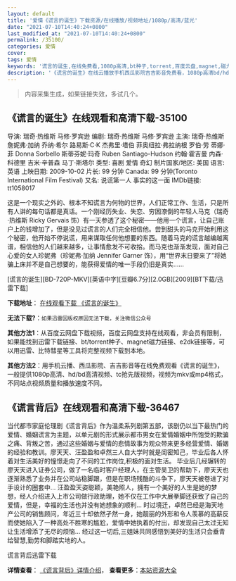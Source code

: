```yaml
---
layout: default
title: '爱情《谎言的诞生》下载资源/在线播放/视频地址/1080p/高清/蓝光'
date: "2021-07-10T14:40:24+0800"
last_modified_at: "2021-07-10T14:40:24+0800"
permalink: /35100/
categories: 爱情
cover:
tags: 爱情
keywords: '谎言的诞生,在线免费看,1080p高清,bt种子,torrent,百度云盘,magnet,磁力链,迅雷下载资源'
description: '《谎言的诞生》在线云播放手机西瓜影院吉吉影音免费看，1080p高清bd/hd未删减完整版和tc抢先枪版，mkv/mp4格式，附带bt/torrent种子、magnet/磁力链、百度云盘、网盘资源迅雷下载链接'
---
```


>内容采集生成，如果链接失效，多试几个。


## 《谎言的诞生》在线观看和高清下载-35100

导演: 瑞奇·热维斯 马修·罗宾逊 编剧: 瑞奇·热维斯 马修·罗宾逊 主演: 瑞奇·热维斯 詹妮弗·加纳 乔纳·希尔 路易斯·C·K 杰弗里·塔伯 菲奥纽拉·弗拉纳根 罗伯·劳 蒂娜·菲 Donna Sorbello 斯蒂芬妮·玛奇 Ruben Santiago-Hudson 约翰·霍吉曼 内森·科德里 吉米·辛普森 马丁·斯塔尔 类型: 喜剧 爱情 奇幻 制片国家/地区: 美国 语言: 英语 上映日期: 2009-10-02 片长: 99 分钟 Canada: 99 分钟(Toronto International Film Festival) 又名: 说谎第一人 事实的这一面 IMDb链接: tt1058017

这是一个现实之外的、根本不知谎言为何物的世界，人们正常工作、生活，只是所有人讲的每句话都是真话。一个刚经历失业、失恋、穷困潦倒的年轻人马克（瑞奇·热维斯 Ricky Gervais 饰）有一天参透了这个秘密——他用一个谎言，让自己账户上的钱增加了，但是没见过谎言的人们完全相信他。尝到甜头的马克开始利用这个秘密，他开始不停说谎，用来谋取任何他想要的东西。随着马克的谎言越编越离谱，相信他的人们越来越多，让事情愈发不可收拾。而马克也渐渐发现，面对自己心爱的女人珍妮弗（珍妮弗·加纳 Jennifer Garner 饰），用“世界末日要来了”将她骗上床并不是自己想要的，能获得爱情的唯一手段仍旧是真实……


[谎言的诞生][BD-720P-MKV][英语中字][豆瓣6.7分][2.0GB][2009][BT下载/迅雷下载]

**下载地址**： [在线观看下载 《谎言的诞生》](https://www.btdx8.com/torrent/the_invention_of_lying_2009.html) 


**无法下载?**：`如果迅雷因版权原因无法下载，关注微信公众号 `

**其他方法1**：从百度云网盘下载视频，百度云网盘支持在线观看，非会员有限制，如果能找到迅雷下载链接、bt/torrent种子、magnet磁力链接、e2dk链接等，可以用迅雷、比特彗星等工具将完整视频下载到本地。

**其他方法2**：用手机云播、西瓜影院、吉吉影音等在线免费观看《谎言的诞生》，一般提供1080p高清、hd/bd高清视频、tc抢先版视频，视频为mkv或mp4格式，不同站点视频质量和播放速度不同。


## 《谎言背后》在线观看和高清下载-36467

当代都市家庭伦理剧《谎言背后》作为温柔系列剧第五部，该剧仍以当下最热门的爱情、婚姻谎言为主题，以单元剧的形式展示都市男女在爱情婚姻中所饱受的欺骗之痛、背叛之苦，通过这些婚姻与爱情的悲情故事为观众带来更多经营爱情、婚姻的经验和教训。廖天天、汪盈盈和卓然三人自大学时就是闺密知己，毕业后各人怀着对生活美好的憧憬走向了不同的工作岗位,积极的面对生活。 毕业后几经辗转的廖天天进入证券公司，做了一名临时客户经理人，在主管吴卫的帮助下，廖天天也逐渐熟悉了业务并在公司站稳脚跟，但是在职场残酷的斗争下，廖天天被卷进了对手设计的圈套中&hellip; 汪盈盈天姿聪颖，美艳照人，拥有一个美好的人生是她的梦想，经人介绍进入上市公司做行政助理，她不仅在工作中大展拳脚还获致了自己的爱情，但是，幸福的生活也并没有她想象的顺利&hellip; 时过境迁，卓然已经是海天地产公司的销售顾问，年近三十却依然孑然一身，她靓丽的外形和令人羡慕的高薪反而使她陷入了一种高处不胜寒的尴尬，爱情中她执着的付出，却发现自己太过无知让生活增添了无尽的烦恼… 经过这一切后,三姐妹共同感悟到美好的生活只会垂青给智慧,勤劳和脚踏实地的人。</span>


谎言背后迅雷下载

**详情查看**： [《谎言背后》详情介绍](/movie/36467/)， **查看更多**：[本站资源大全](/movie/t/all/)

